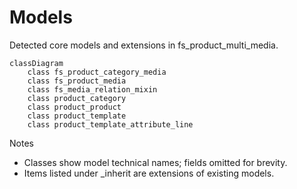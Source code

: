 # Models

Detected core models and extensions in fs_product_multi_media.

```mermaid
classDiagram
    class fs_product_category_media
    class fs_product_media
    class fs_media_relation_mixin
    class product_category
    class product_product
    class product_template
    class product_template_attribute_line
```

Notes
- Classes show model technical names; fields omitted for brevity.
- Items listed under _inherit are extensions of existing models.
